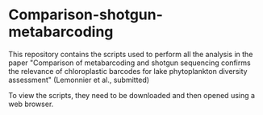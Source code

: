 # Comparison-shotgun-metabarcoding

This repository contains the scripts used to perform all the analysis in the paper "Comparison of metabarcoding and shotgun sequencing confirms the relevance of chloroplastic barcodes for lake phytoplankton diversity assessment" (Lemonnier et al., submitted)

To view the scripts, they need to be downloaded and then opened using a web browser.
